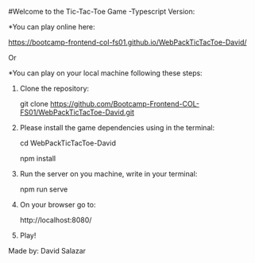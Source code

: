 #Welcome to the Tic-Tac-Toe Game -Typescript Version:

*You can play online here:

https://bootcamp-frontend-col-fs01.github.io/WebPackTicTacToe-David/

Or

*You can play on your local machine following these steps:
1. Clone the repository:

    git clone https://github.com/Bootcamp-Frontend-COL-FS01/WebPackTicTacToe-David.git

2. Please install the game dependencies using in the terminal:
    
    cd WebPackTicTacToe-David

    npm install

3. Run the server on you machine, write in your terminal: 

    npm run serve

4. On your browser go to: 

    http://localhost:8080/

5. Play!


Made by: David Salazar

